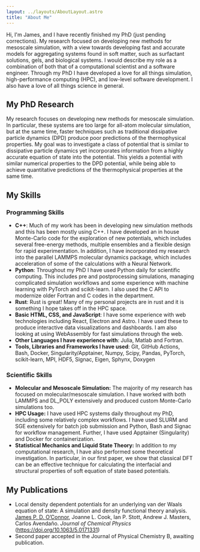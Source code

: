 ```yaml
---
layout: ../layouts/AboutLayout.astro
title: "About Me"
---
```


Hi, I'm James, and I have recently finished my PhD (just pending corrections).
My research focused on developing new methods for mesoscale simulation, with a view towards developing fast and accurate models for aggregating systems found in soft matter, such as surfactant solutions, gels, and biological systems.
I would describe my role as a combination of both that of a computational scientist and a software engineer. Through my PhD I have developed a love for all things simulation, high-performance computing (HPC), and low-level software development. I also have a love of all things science in general.
## My PhD Research

My research focuses on developing new methods for mesoscale simulation. 
In particular, these systems are too large for all-atom molecular simulation, but at the same time, faster techniques such as traditional dissipative particle dynamics (DPD) produce poor predictions of the thermophysical properties. 
My goal was to investigate a class of potential that is similar to dissipative particle dynamics yet incorporates information from a highly accurate equation of state into the potential.
This yields a potential with similar numerical properties to the DPD potential, while being able to achieve quantitative predictions of the thermophysical properties at the same time.

## My Skills

### Programming Skills

- **C++**: Much of my work has been in developing new simulation methods and this has been mostly using C++.
  I have developed an in house Monte-Carlo code for the exploration of new potentials, which includes several free-energy methods, multiple ensembles and a flexible design for rapid experimentation.
  In addition, I have incorporated my research into the parallel LAMMPS molecular dynamics package, which includes acceleration of some of the calculations with a Neural Network.
- **Python**: Throughout my PhD I have used Python daily for scientific computing. This includes pre and postprocessing simulations, managing complicated simulation workflows and some experience with machine learning with PyTorch and scikit-learn.
  I also used the C API to modernize older Fortran and C codes in the department.
- **Rust**: Rust is great! Many of my personal projects are in rust and it is something I hope takes off in the HPC space.
- **Basic HTML, CSS, and JavaScript**: I have some experience with web technologies including React, Electron and Astro. I have used these to produce interactive data visualizations and dashboards.
  I am also looking at using WebAssembly for fast simulations through the web.
- **Other Languages I have experience with**: Julia, Matlab and Fortran.
- **Tools, Libraries and Frameworks I have used**: Git, GitHub Actions, Bash, Docker, Singularity/Apptainer, Numpy, Scipy, Pandas, PyTorch, scikit-learn, MPI, HDF5, Signac, Eigen, Sphynx, Doxygen

### Scientific Skills

- **Molecular and Mesoscale Simulation:** The majority of my research has focused on molecular/mesoscale simulation. I have worked with both LAMMPS and DL_POLY extensively and produced custom Monte-Carlo simulations too.
- **HPC Usage:** I have used HPC systems daily throughout my PhD, including some relatively complex workflows. I have used SLURM and SGE extensively for batch job submission and Python, Bash and Signac for workflow management. Further, I have used Apptainer (Singularity) and Docker for containerization.
- **Statistical Mechanics and Liquid State Theory:** In addition to my computational research, I have also performed some theoretical investigation. In particular, in our first paper, we show that classical DFT can be an effective technique for calculating the interfacial and structural properties of soft equation of state based potentials.

## My Publications

- Local density dependent potentials for an underlying van der Waals equation of state: A simulation and density functional theory analysis. <ins>James P. D. O’Connor</ins>, Joanne L. Cook, Ian P. Stott, Andrew J. Masters, Carlos Avendaño. _Journal of Chemical Physics_ (https://doi.org/10.1063/5.0171331)
- Second paper accepted in the Journal of Physical Chemistry B, awaiting publication.
